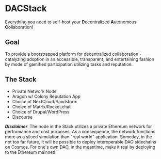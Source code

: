 # DACStack
Everything you need to self-host your **D**ecentralized **A**utonomous **C**ollaboration!

## Goal
To provide a bootstrapped platform for decentralized collaboration - catalyzing adoption in an accessible, transparent, and entertaining fashion by mode of gamified participation utilizing tasks and reputation.

## The Stack
* Private Network Node  
* Aragon w/ Colony Reputation App  
* Choice of NextCloud/Sandstorm  
* Choice of Matrix/Rocket.chat  
* Choice of Drupal/WordPress  
* Discourse

_**Disclaimer**_: The node in the Stack utilizes a private Ethereum network for performance and cost purposes. As a consequence, the network functions more as a siloed simulation than "real world" application. Someday, in the not too far future, it will be possible to deploy interoperable DAO sidechains on Cosmos. For one's own DAO, in the meantime, make it real by deploying to the Ethereum mainnet!
